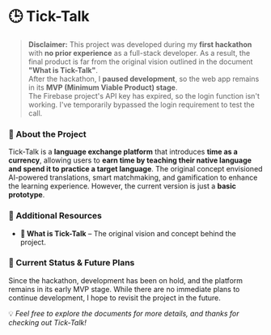 # 🕒 Tick-Talk  

> **Disclaimer:** This project was developed during my **first hackathon** with **no prior experience** as a full-stack developer. As a result, the final product is far from the original vision outlined in the document **"What is Tick-Talk"**.  
> After the hackathon, I **paused development**, so the web app remains in its **MVP (Minimum Viable Product) stage**.  
> The Firebase project's API key has expired, so the login function isn't working. I've temporarily bypassed the login requirement to test the call.

### 📌 About the Project  
Tick-Talk is a **language exchange platform** that introduces **time as a currency**, allowing users to **earn time by teaching their native language and spend it to practice a target language**. The original concept envisioned AI-powered translations, smart matchmaking, and gamification to enhance the learning experience. However, the current version is just a **basic prototype**.

### 📂 Additional Resources  
- **📄 What is Tick-Talk** – The original vision and concept behind the project.  

### 🚀 Current Status & Future Plans  
Since the hackathon, development has been on hold, and the platform remains in its early MVP stage. While there are no immediate plans to continue development, I hope to revisit the project in the future.  

💡 *Feel free to explore the documents for more details, and thanks for checking out Tick-Talk!*

